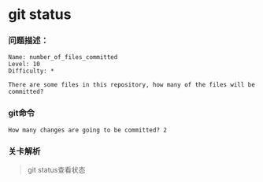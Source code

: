 # git status

### 问题描述：

```text
Name: number_of_files_committed
Level: 10
Difficulty: *

There are some files in this repository, how many of the files will be committed?
```

### git命令

```shell
How many changes are going to be committed? 2
```

### 关卡解析

> git status查看状态